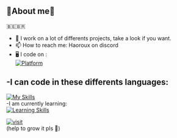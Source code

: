 🔎About me🔎
--
🇧🇪🇧🇷
- 🔭 I work on a lot of differents projects, take a look if you want.
- 📫 How to reach me: Haoroux on discord
- 🖥 I code on :  
[![Platform](https://skillicons.dev/icons?i=linux,debian,windows,raspberrypi)](https://skillicons.dev)  


-I can code in these differents languages:
--
[![My Skills](https://skillicons.dev/icons?i=vscode,discord,python,bots,js,html,css,cs,cpp,arduino,raspberrypi,unity)](https://skillicons.dev)  
-I am currently learning:  
[![Learning Skills](https://skillicons.dev/icons?i=blender,lua,godot)](https://skillicons.dev)

[![visit](https://visitcount.itsvg.in/api?id=Haoroux&label=Profile%20Views&color=1&icon=0&pretty=false)](https://visitcount.itsvg.in)  
(help to grow it pls 🥺)


